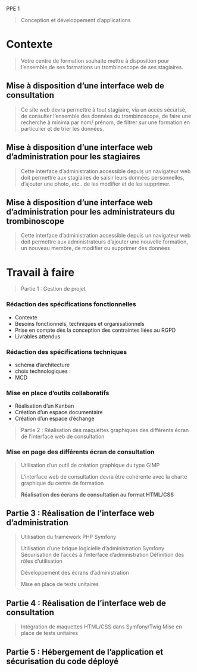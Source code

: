 PPE 1

> Conception et développement d’applications
> 

# Contexte

> Votre centre de formation souhaite mettre à disposition pour l’ensemble de ses formations un trombinoscope de ses stagiaires.
> 

## Mise à disposition d’une interface web de consultation

> Ce site web devra permettre à tout stagiaire, via un accès sécurisé, de consulter l’ensemble des données du trombinoscope, de faire une recherche à minima par nom/ prénom, de filtrer sur une formation en particulier et de trier les données.
> 

## Mise à disposition d’une interface web d’administration pour les stagiaires

> Cette interface d’administration accessible depuis un navigateur web doit permettre aux stagiaires de saisir leurs données personnelles, d’ajouter une photo, etc.. de les modifier et de les supprimer.
> 

## Mise à disposition d’une interface web d’administration pour les administrateurs du trombinoscope

> Cette interface d’administration accessible depuis un navigateur web doit permettre aux administrateurs d’ajouter une nouvelle formation, un nouveau membre, de modifier ou supprimer des données
> 

# Travail à faire

> Partie 1 : Gestion de projet
> 

### Rédaction des spécifications fonctionnelles

- Contexte
- Besoins fonctionnels, techniques et organisationnels
- Prise en compte dès la conception des contraintes liées au RGPD
- Livrables attendus

### Rédaction des spécifications techniques

- schéma d’architecture
- choix technologiques :
- MCD

### Mise en place d’outils collaboratifs

- Réalisation d’un Kanban
- Création d’un espace documentaire
- Création d’un espace d’échange

> Partie 2 : Réalisation des maquettes graphiques des différents écran de l’interface web de consultation
> 

### Mise en page des différents écran de consultation

> Utilisation d’un outil de création graphique du type GIMP
> 
> 
> L’interface web de consultation devra être cohérente avec la charte graphique du centre de formation
> 
> **Réalisation des écrans de consultation au format HTML/CSS**
> 

## Partie 3 : Réalisation de l’interface web d’administration

> Utilisation du framework PHP Symfony
> 
> 
> Utilisation d’une brique logicielle d’administration Symfony Sécurisation de l’accès à l’interface d’administration Définition des rôles d’utilisation
> 
> Développement des écrans d’administration
> 
> Mise en place de tests unitaires
> 

## Partie 4 : Réalisation de l’interface web de consultation

> Intégration de maquettes HTML/CSS dans Symfony/Twig Mise en place de tests unitaires
> 

## Partie 5 : Hébergement de l’application et sécurisation du code déployé
